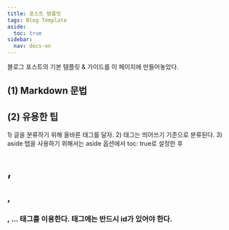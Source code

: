```yaml
---
title: 포스트 템플릿
tags: Blog Template
aside:
  toc: true
sidebar:
  nav: docs-en
---
```


블로그 포스트의 기본 템플릿 & 가이드를 이 페이지에 만들어놓았다.

<!-- more -->

<h2 id='h1'>(1) Markdown 문법</h2> 
<https://gist.github.com/ihoneymon/652be052a0727ad59601>  

<h2 id='h2'>(2) 유용한 팁</h2>      
1) 글을 분류하기 위해 올바른 태그를 달자.   
2) 태그는 띄어쓰기 기준으로 분류된다.  
3) aside 탭을 사용하기 위해서는 aside 옵션에서 toc: true로 설정한 후 <h1>, <h2>, <h3>, ... 태그를 이용한다.   
태그에는 반드시 id가 있어야 한다.